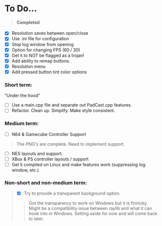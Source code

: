 # To Do...
>#### Completed
- [X] Resolution saves between open/close
- [X] Use .ini file for configuration
- [X] Stop log window from opening
- [X] Option for changing FPS (60 / 30)
- [X] Get it to NOT be flagged as a trojan!
- [X] Add ability to remap buttons.
- [X] Resolution menu
- [X] Add pressed button tint color options

### Short term:
"Under the hood"
- [ ] Use a main.cpp file and separate out PadCast.cpp features.
- [ ] Refactor. Clean up. Simplify. Make style consistent.

### Medium term:
- [ ] N64 & Gamecube Controller Support
> The PNG's are complete. Need to implement support.
- [ ] NES layouts and support.
- [ ] XBox & PS controller layouts / support
- [ ] Get it compiled on Linux and make features work (suppressing log window, etc.)

### Non-short and non-medium term:
>- [X] Try to provide a transparent background option.
>> Got the transparency to work on Windows but it is finnicky. Might be a compatibility
issue between raylib and what it can hook into in Windows. Setting aside for now and
will come back to later.